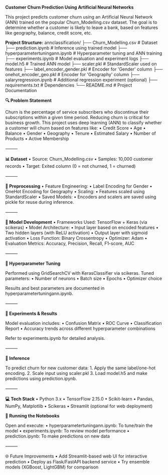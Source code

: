 **Customer Churn Prediction Using Artificial Neural Networks**

This project predicts customer churn using an Artificial Neural Network (ANN) trained on the popular Churn_Modelling.csv dataset. The goal is to determine whether a customer is likely to leave a bank, based on features like geography, balance, credit score, etc.

**Project Structure:**
annclassification/
├── Churn_Modelling.csv               # Dataset
├── prediction.ipynb                  # Inference using trained model
├── hyperparametertuningann.ipynb    # Hyperparameter tuning and ANN training
├── experiments.ipynb                # Model evaluation and experiment logs
├── model.h5                          # Trained ANN model
├── scaler.pkl                        # StandardScaler used on features
├── label_encoder_gender.pkl         # Encoder for 'Gender' column
├── onehot_encoder_geo.pkl           # Encoder for 'Geography' column
├── salaryregression.ipynb           # Additional regression experiment (optional)
├── requirements.txt                 # Dependencies
└── README.md                        # Project Documentation

**🔍 Problem Statement**

Churn is the percentage of service subscribers who discontinue their subscriptions within a given time period. Reducing churn is critical for business growth. This project uses deep learning (ANN) to classify whether a customer will churn based on features like:
	•	Credit Score
	•	Age
	•	Balance
	•	Gender
	•	Geography
	•	Tenure
	•	Estimated Salary
	•	Number of Products
	•	Active Membership

⸻

**📊 Dataset**
	•	Source: Churn_Modelling.csv
	•	Samples: 10,000 customer records
	•	Target: Exited column (0 = not churned, 1 = churned)

⸻

**🔧 Preprocessing**
	•	Feature Engineering:
	•	Label Encoding for Gender
	•	OneHot Encoding for Geography
	•	Scaling:
	•	Features scaled using StandardScaler
	•	Saved Models:
	•	Encoders and scalers are saved using pickle for reuse during inference.

⸻

**🧪 Model Development**
	•	Frameworks Used: TensorFlow + Keras (via scikeras)
	•	Model Architecture:
	•	Input layer based on encoded features
	•	Two hidden layers (with ReLU activation)
	•	Output layer with sigmoid activation
	•	Loss Function: Binary Crossentropy
	•	Optimizer: Adam
	•	Evaluation Metrics: Accuracy, Precision, Recall, F1-score, AUC

⸻

**🔁 Hyperparameter Tuning**

Performed using GridSearchCV with KerasClassifier via scikeras. Tuned parameters:
	•	Number of neurons
	•	Batch size
	•	Epochs
	•	Optimizer choice

Results and best parameters are documented in hyperparametertuningann.ipynb.

⸻

**🧪 Experiments & Results**

Model evaluation includes:
	•	Confusion Matrix
	•	ROC Curve
	•	Classification Report
	•	Accuracy trends across different hyperparameter combinations

Refer to experiments.ipynb for detailed analysis.

⸻

**🚀 Inference**

To predict churn for new customer data:
	1.	Apply the same label/one-hot encoding.
	2.	Scale input using scaler.pkl
	3.	Load model.h5 and make predictions using prediction.ipynb.

⸻

**💻 Tech Stack**
	•	Python 3.x
	•	TensorFlow 2.15.0
	•	Scikit-learn
	•	Pandas, NumPy, Matplotlib
	•	Scikeras
	•	Streamlit (optional for web deployment)

**🧪 Running the Notebooks**

Open and execute:
	•	hyperparametertuningann.ipynb: To tune/train the model
	•	experiments.ipynb: To review model performance
	•	prediction.ipynb: To make predictions on new data

⸻

🌐 Future Improvements
	•	Add Streamlit-based web UI for interactive prediction
	•	Deploy as Flask/FastAPI backend service
	•	Try ensemble models (XGBoost, LightGBM) for comparison
